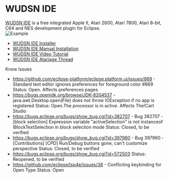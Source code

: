 # WUDSN IDE

[WUDSN IDE](https://www.wudsn.com/index.php/ide) is a free integrated Apple II, Atari 2600, Atari 7800, Atari 8-bit, C64 and NES development plugin for Eclipse.</br>
![Example](https://www.wudsn.com/productions/java/ide/features/ide-example-source-small-outline.png)

- [WUDSN IDE Installer](https://github.com/peterdell/wudsn-ide-install)
- [WUDSN IDE Manual Installation](https://www.wudsn.com/index.php/ide/installation)
- [WUDSN IDE Video Tutorial](https://www.youtube.com/playlist?list=PLD57AEE018938BA5E)
- [WUDSN IDE Atariage Thread](http://atariage.com/forums/topic/145386-wudsn-ide-the-free-integrated-atari-8-bit-development-plugin-for-eclipse/)

Know Issues
- https://github.com/eclipse-platform/eclipse.platform.ui/issues/869 - Standard text editor ignores preferences for foreground color #869
  Status: Open. Affects preferences pages
- https://bugs.openjdk.org/browse/JDK-8204537 - java.awt.Desktop.open(File) does not throw IOException if no app is registered
  Status: Open.The processor is in active. Affects The!Cart Studio
- https://bugs.eclipse.org/bugs/show_bug.cgi?id=382707 - Bug 382707 - [block selection] Expression variable "activeSelection" is not instanceof IBlockTextSelection in block selection mode
  Status: Closed, to be verified
- https://bugs.eclipse.org/bugs/show_bug.cgi?id=397960 - Bug 397960 - [Contributions] [CPD] Run/Debug buttons gone, can't customize perspective
  Status: Closed, to be verified
- https://bugs.eclipse.org/bugs/show_bug.cgi?id=572503
  Status: Reopened, to be verified
- https://github.com/eclipse/lsp4e/issues/38 - Conflicting keybinding for Open Type
  Status: Open
